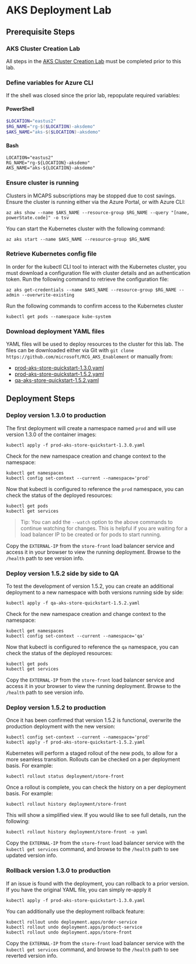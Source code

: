 # AKS Deployment Lab
## Prerequisite Steps
### AKS Cluster Creation Lab
All steps in the [AKS Cluster Creation Lab](./AKS_Cluster_Creation_Lab.md) must be completed prior to this lab.

### Define variables for Azure CLI
If the shell was closed since the prior lab, repopulate required variables:
#### PowerShell
```powershell
$LOCATION="eastus2"
$RG_NAME="rg-$($LOCATION)-aksdemo"
$AKS_NAME="aks-$($LOCATION)-aksdemo"
```

#### Bash
```shell
LOCATION="eastus2"
RG_NAME="rg-${LOCATION}-aksdemo"
AKS_NAME="aks-${LOCATION}-aksdemo"
```

### Ensure cluster is running
Clusters in MCAPS subscriptions may be stopped due to cost savings. Ensure the cluster is running either via the Azure Portal, or with Azure CLI:

`az aks show --name $AKS_NAME --resource-group $RG_NAME --query "[name, powerState.code]" -o tsv`

You can start the Kubernetes cluster with the following command:

`az aks start --name $AKS_NAME --resource-group $RG_NAME`

### Retrieve Kubernetes config file
In order for the kubectl CLI tool to interact with the Kubernetes cluster, you must download a configuration file with cluster details and an authentication token. Run the following command to retrieve the configuration file:

`az aks get-credentials --name $AKS_NAME --resource-group $RG_NAME --admin --overwrite-existing`


Run the following commands to confirm access to the Kubernetes cluster

`kubectl get pods --namespace kube-system`

### Download deployment YAML files
YAML files will be used to deploy resources to the cluster for this lab. The files can be downloaded either via Git with `git clone https://github.com/microsoft/RCG_AKS_Enablement` or manually from:
- [prod-aks-store-quickstart-1.3.0.yaml](./prod-aks-store-quickstart-1.3.0.yaml)
- [prod-aks-store-quickstart-1.5.2.yaml](./prod-aks-store-quickstart-1.5.2.yaml)
- [qa-aks-store-quickstart-1.5.2.yaml](./qa-aks-store-quickstart-1.5.2.yaml)

## Deployment Steps
### Deploy version 1.3.0 to production
The first deployment will create a namespace named `prod` and will use version 1.3.0 of the container images:

`kubectl apply -f prod-aks-store-quickstart-1.3.0.yaml`

Check for the new namespace creation and change context to the namespace:
```shell
kubectl get namespaces
kubectl config set-context --current --namespace='prod'
```

Now that kubectl is configured to reference the `prod` namespace, you can check the status of the deployed resources:
```shell
kubectl get pods
kubectl get services
```

> Tip: You can add the `--watch` option to the above commands to continue watching for changes. This is helpful if you are waiting for a load balancer IP to be created or for pods to start running.

Copy the `EXTERNAL-IP` from the `store-front` load balancer service and access it in your browser to view the running deployment. Browse to the `/health` path to see version info.

### Deploy version 1.5.2 side by side to QA
To test the development of version 1.5.2, you can create an additional deployment to a new namespace with both versions running side by side:

`kubectl apply -f qa-aks-store-quickstart-1.5.2.yaml`

Check for the new namespace creation and change context to the namespace:
```shell
kubectl get namespaces
kubectl config set-context --current --namespace='qa'
```

Now that kubectl is configured to reference the `qa` namespace, you can check the status of the deployed resources:
```shell
kubectl get pods
kubectl get services
```

Copy the `EXTERNAL-IP` from the `store-front` load balancer service and access it in your browser to view the running deployment. Browse to the `/health` path to see version info.

### Deploy version 1.5.2 to production
Once it has been confirmed that version 1.5.2 is functional, overwrite the production deployment with the new version:

```shell
kubectl config set-context --current --namespace='prod'
kubectl apply -f prod-aks-store-quickstart-1.5.2.yaml
```

Kubernetes will perform a staged rollout of the new pods, to allow for a more seamless transition. Rollouts can be checked on a per deployment basis. For example:

`kubectl rollout status deployment/store-front`

Once a rollout is complete, you can check the history on a per deployment basis. For example:

`kubectl rollout history deployment/store-front`

This will show a simplified view. If you would like to see full details, run the following:

`kubectl rollout history deployment/store-front -o yaml`

Copy the `EXTERNAL-IP` from the `store-front` load balancer service with the `kubectl get services` command, and browse to the `/health` path to see updated version info.

### Rollback version 1.3.0 to production
If an issue is found with the deployment, you can rollback to a prior version. If you have the original YAML file, you can simply re-apply it

`kubectl apply -f prod-aks-store-quickstart-1.3.0.yaml`

You can additionally use the deployment rollback feature:

```shell
kubectl rollout undo deployment.apps/order-service
kubectl rollout undo deployment.apps/product-service
kubectl rollout undo deployment.apps/store-front
```

Copy the `EXTERNAL-IP` from the `store-front` load balancer service with the `kubectl get services` command, and browse to the `/health` path to see reverted version info.